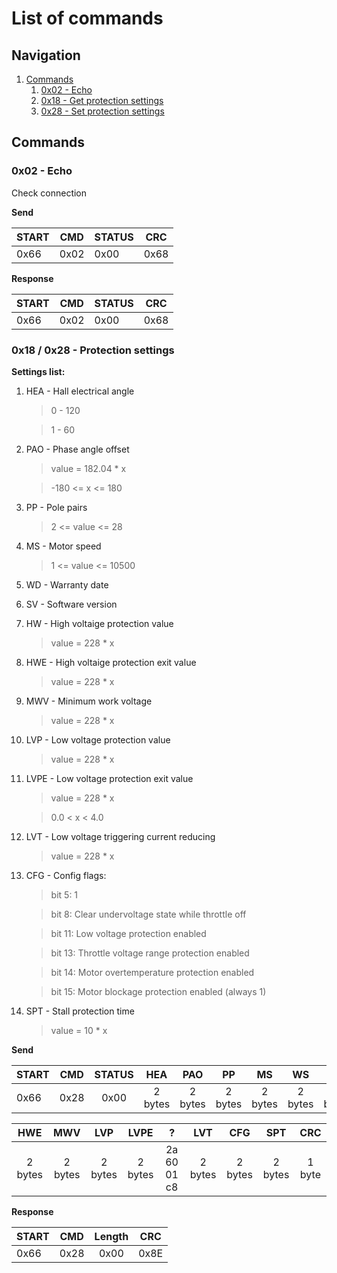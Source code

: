 # List of commands

## Navigation

1. [Commands](#commands)
    1. [0x02 - Echo](#cmd_2)
    2. [0x18 - Get protection settings](#cmd_18)
    2. [0x28 - Set protection settings](#cmd_18)

## Commands <a name="commands"></a>

### 0x02 - Echo <a name="cmd_2"></a>
Check connection

**Send**

|  START |  CMD   | STATUS |  CRC   |
|--------|--------|--------|--------|
|  0x66  |  0x02  |  0x00  |  0x68  |

**Response**

|  START |  CMD   | STATUS |  CRC   |
|--------|--------|--------|--------|
|  0x66  |  0x02  |  0x00  |  0x68  |

### 0x18 / 0x28 - Protection settings<a name="cmd_18"></a>

**Settings list:**

1. HEA - Hall electrical angle
    > 0 - 120

    > 1 - 60

2. PAO - Phase angle offset
    > value = 182.04 * x

    > -180 <= x <= 180

3. PP  - Pole pairs
    > 2 <= value <= 28

4. MS  - Motor speed
    > 1 <= value <= 10500

5. WD  - Warranty date
6. SV  - Software version

7. HW  - High voltaige protection value
    > value = 228 * x

8. HWE - High voltaige protection exit value
    > value = 228 * x

9. MWV - Minimum work voltage
    > value = 228 * x

10. LVP - Low voltage protection value
    > value = 228 * x

11. LVPE - Low voltage protection exit value
    > value = 228 * x

    > 0.0 < x < 4.0

12. LVT - Low voltage triggering current reducing
    > value = 228 * x

13. CFG - Config flags:
    > bit 5:  1

    > bit 8:  Clear undervoltage state while throttle off

	> bit 11: Low voltage protection enabled

	> bit 13: Throttle voltage range protection enabled

	> bit 14: Motor overtemperature protection enabled

	> bit 15: Motor blockage protection enabled (always 1)

14. SPT - Stall protection time
	> value = 10 * x

**Send**

|START | CMD  | STATUS | HEA     | PAO     | PP      | MS      | WS      | SV      | HW      |
|------|------|:------:|:-------:|:-------:|:-------:|:-------:|:-------:|:-------:|:-------:|
| 0x66 | 0x28 |  0x00  | 2 bytes | 2 bytes | 2 bytes | 2 bytes | 2 bytes | 2 bytes | 2 bytes |

| HWE     | MWV     | LVP     | LVPE    |      ?      | LVT     | CFG     | SPT     | CRC     |
|:-------:|:-------:|:-------:|:-------:|:-----------:|:-------:|:-------:|:-------:|:-------:|
| 2 bytes | 2 bytes | 2 bytes | 2 bytes | 2a 60 01 c8 | 2 bytes | 2 bytes | 2 bytes | 1 byte  |

**Response**

|  START |  CMD   | Length  |  CRC   |
|--------|--------|:-------:|--------|
|  0x66  |  0x28  |  0x00   |  0x8E  |

